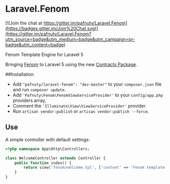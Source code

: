 # Laravel.Fenom
[![Join the chat at https://gitter.im/pafnuty/Laravel.Fenom](https://badges.gitter.im/Join%20Chat.svg)](https://gitter.im/pafnuty/Laravel.Fenom?utm_source=badge&utm_medium=badge&utm_campaign=pr-badge&utm_content=badge)

Fenom Template Engine for Laravel 5

Bringing [Fenom](https://github.com/fenom-template/fenom) to Laravel 5 using the new [Contracts Package](https://github.com/illuminate/contracts).

##Installation
- Add `"pafnuty/laravel-fenom": "dev-master"` to your `composer.json` file and run `composer update`.
- Add `'Pafnuty\Fenom\FenomViewServiceProvider'` to your `config/app.php` providers array, 
- Comment the `'Illuminate\View\ViewServiceProvider'` provider.
- Run `artisan vendor:publish` or `artisan vendor:publish --force`.

## Use
A simple controller with default settings:
```php
<?php namespace App\Http\Controllers;

class WelcomeController extends Controller {
    public function index() {
        return view('fenom/welcome.tpl', ['content' => 'Fenom template engine text']);
    }
}
```





